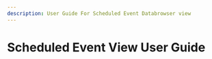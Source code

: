 ```yaml
---
description: User Guide For Scheduled Event Databrowser view
---
```


# Scheduled Event View User Guide
